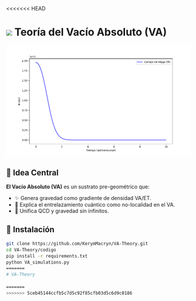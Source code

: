 
<<<<<<< HEAD
# <img src="figuras/va_icon.png" width="30"> Teoría del Vacío Absoluto (VA)

![Simulación Higgs-VA](figuras/higgs_va.png)

## 📌 Idea Central
**El Vacío Absoluto (VA)** es un sustrato pre-geométrico que:
- ✨ Genera gravedad como gradiente de densidad VA/ET.
- 🔗 Explica el entrelazamiento cuántico como no-localidad en el VA.
- 🧲 Unifica QCD y gravedad sin infinitos.

## 🚀 Instalación
```bash
git clone https://github.com/KerymMacryn/VA-Theory.git
cd VA-Theory/codigo
pip install -r requirements.txt
python VA_simulations.py
=======
# VA-Theory

=======
>>>>>>> 5ceb45144ccfb5c7d5c92f85cfb03d5c6d9c0186
